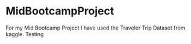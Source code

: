 # MidBootcampProject

For my Mid Bootcamp Project I have used the Traveler Trip Dataset from kaggle. 
Testing